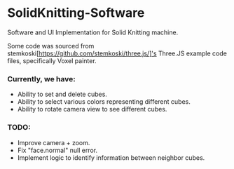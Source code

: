# SolidKnitting-Software
Software and UI Implementation for Solid Knitting machine.  

Some code was sourced from stemkoski[https://github.com/stemkoski/three.js/]'s Three.JS example code files, specifically Voxel painter. 

### Currently, we have:
- Ability to set and delete cubes. 
- Ability to select various colors representing different cubes.
- Ability to rotate camera view to see different cubes. 

### TODO:
- Improve camera + zoom. 
- Fix "face.normal" null error. 
- Implement logic to identify information between neighbor cubes. 